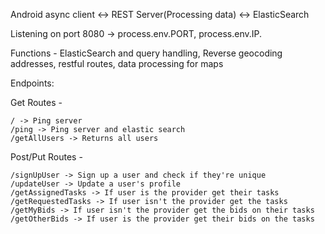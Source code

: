 Android async client <-> REST Server(Processing data) <-> ElasticSearch

Listening on port 8080 -> process.env.PORT, process.env.IP.

Functions - ElasticSearch and query handling,
    Reverse geocoding addresses, restful routes, data processing for maps

Endpoints:

Get Routes - 

    / -> Ping server
    /ping -> Ping server and elastic search
    /getAllUsers -> Returns all users
    
    
Post/Put Routes - 

    /signUpUser -> Sign up a user and check if they're unique
    /updateUser -> Update a user's profile
    /getAssignedTasks -> If user is the provider get their tasks
    /getRequestedTasks -> If user isn't the provider get the tasks
    /getMyBids -> If user isn't the provider get the bids on their tasks
    /getOtherBids -> If user is the provider get their bids on the tasks